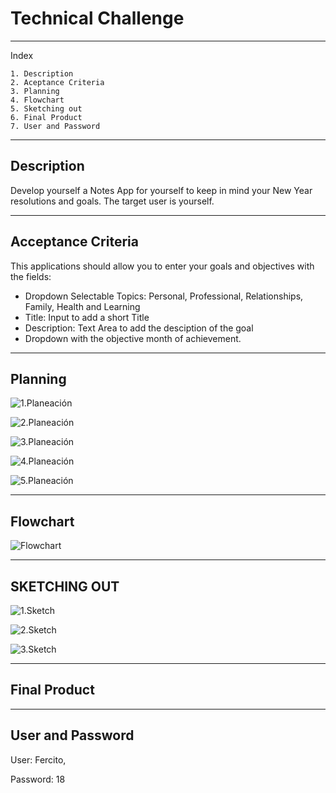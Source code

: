 # Technical Challenge

---
Index

    1. Description
    2. Aceptance Criteria
    3. Planning
    4. Flowchart
    5. Sketching out
    6. Final Product
    7. User and Password
---

## Description

Develop yourself a Notes App for yourself to keep in mind your New Year resolutions and goals. The target user is yourself.

---

## Acceptance Criteria

This applications should allow you to enter your goals and objectives with the fields:

* Dropdown Selectable Topics: Personal, Professional, Relationships, Family, Health and Learning
* Title: Input to add a short Title
* Description: Text Area to add the desciption of the goal
* Dropdown with the objective month of achievement.

---

## Planning

![1.Planeación](./assets/P1.png)

![2.Planeación](./assets/P2.png)

![3.Planeación](./assets/P3.png)

![4.Planeación](./assets/P4.png)

![5.Planeación](./assets/P5.png)

---

## Flowchart

![Flowchart](./assets/NYA.png)

---
## SKETCHING OUT

![1.Sketch](./assets/M1.png)

![2.Sketch](./assets/M2.png)

![3.Sketch](./assets/M3.png)

---

## Final Product

---

## User and Password

User: Fercito,

Password: 18